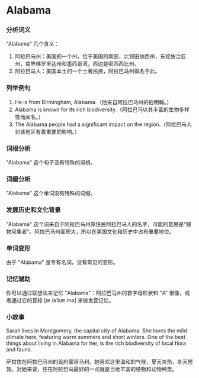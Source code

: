 # Alabama

### 分析词义

  

"Alabama" 几个含义：

  

1.  阿拉巴马州：美国的一个州，位于美国的南部，北邻田纳西州，东接佐治亚州，南界佛罗里达州和墨西哥湾，西边是密西西比州。
2.  阿拉巴马人：美国本土的一个土著民族，阿拉巴马州得名于此。

  

### 列举例句

  

1.  He is from Birmingham, Alabama.（他来自阿拉巴马州的伯明翰。）
2.  Alabama is known for its rich biodiversity.（阿拉巴马以其丰富的生物多样性而闻名。）
3.  The Alabama people had a significant impact on the region.（阿拉巴马人对该地区有着重要的影响。）

  

### 词根分析

  

"Alabama" 这个句子没有特殊的词根。

  

### 词缀分析

  

"Alabama" 这个单词没有特殊的词缀。

  

### 发展历史和文化背景

  

"Alabama" 这个词来自于阿拉巴马州原住民阿拉巴马人的名字，可能的意思是“植物采集者”。阿拉巴马州面积大，所以在美国文化和历史中占有重要地位。

  

### 单词变形

  

由于 "Alabama" 是专有名词，没有常见的变形。

  

### 记忆辅助

  

你可以通过联想法来记忆 "Alabama"：阿拉巴马州的首字母形状和 "A" 很像，或者通过它的音标 \[æ.ləˈbæ.mə\] 来做发音记忆。

  

### 小故事

  

Sarah lives in Montgomery, the capital city of Alabama. She loves the mild climate here, featuring warm summers and short winters. One of the best things about living in Alabama for her, is the rich biodiversity of local flora and fauna.

  

萨拉住在阿拉巴马州的首府蒙哥马利。她喜欢这里温和的气候，夏天炎热，冬天短暂。对她来说，住在阿拉巴马最好的一点就是当地丰富的植物和动物种类。
